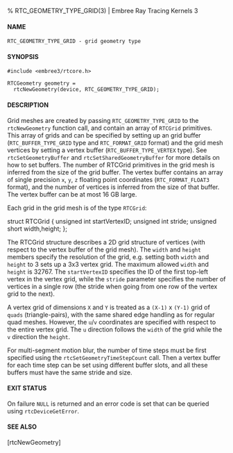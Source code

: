 % RTC_GEOMETRY_TYPE_GRID(3) | Embree Ray Tracing Kernels 3

#### NAME

    RTC_GEOMETRY_TYPE_GRID - grid geometry type

#### SYNOPSIS

    #include <embree3/rtcore.h>

    RTCGeometry geometry =
      rtcNewGeometry(device, RTC_GEOMETRY_TYPE_GRID);

#### DESCRIPTION

Grid meshes are created by passing `RTC_GEOMETRY_TYPE_GRID` to the
`rtcNewGeometry` function call, and contain an array of `RTCGrid`
primitives. This array of grids and can be specified by setting up an
grid buffer (`RTC_BUFFER_TYPE_GRID` type and `RTC_FORMAT_GRID` format)
and the grid mesh vertices by setting a vertex buffer
(`RTC_BUFFER_TYPE_VERTEX` type). See `rtcSetGeometryBuffer` and
`rtcSetSharedGeometryBuffer` for more details on how to set
buffers. The number of RTCGrid primitives in the grid mesh is inferred
from the size of the grid buffer. The vertex buffer contains an array
of single precision `x`, `y`, `z` floating point coordinates
(`RTC_FORMAT_FLOAT3` format), and the number of vertices is inferred
from the size of that buffer. The vertex buffer can be at most 16 GB
large. 

Each grid in the grid mesh is of the type `RTCGrid`:

struct RTCGrid
{
  unsigned int startVertexID;
  unsigned int stride;
  unsigned short width,height; 
};

The RTCGrid structure describes a 2D grid structure of vertices (with
respect to the vertex buffer of the grid mesh). The `width` and
`height` members specify the resolution of the grid, e.g. setting both
`width` and `height` to 3 sets up a 3x3 vertex grid. The maximum
allowed `width` and `height` is 32767. The `startVertexID` specifies
the ID of the first top-left vertex in the vertex grid, while the
`stride` parameter specifies the number of vertices in a single row
(the stride when going from one row of the vertex grid to the next).

A vertex grid of dimensions `X` and `Y` is treated as a `(X-1)` x
`(Y-1)` grid of `quads` (triangle-pairs), with the same shared edge
handling as for regular quad meshes. However, the `u`/`v` coordinates
are specified with respect to the entire vertex grid. The `u`
direction follows the `width` of the grid while the `v` direction the
`height`.

For multi-segment motion blur, the number of time steps must be first
specified using the `rtcSetGeometryTimeStepCount` call. Then a vertex
buffer for each time step can be set using different buffer slots, and
all these buffers must have the same stride and size.

#### EXIT STATUS

On failure `NULL` is returned and an error code is set that can be
queried using `rtcDeviceGetError`.

#### SEE ALSO

[rtcNewGeometry]
